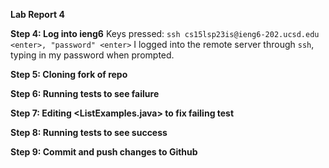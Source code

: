 **Lab Report 4**

**Step 4: Log into ieng6**
Keys pressed: ```ssh cs15lsp23is@ieng6-202.ucsd.edu <enter>, "password" <enter>```
I logged into the remote server through `ssh`, typing in my password when prompted.


**Step 5: Cloning fork of repo**


**Step 6: Running tests to see failure**


**Step 7: Editing <ListExamples.java> to fix failing test**


**Step 8: Running tests to see success**


**Step 9: Commit and push changes to Github**
